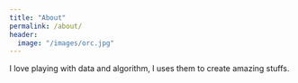 ```yaml
---
title: "About"
permalink: /about/
header:
  image: "/images/orc.jpg"
---
```

I love playing with data and algorithm, I uses them to create amazing stuffs.